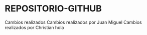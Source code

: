 # REPOSITORIO-GITHUB
Cambios realizados
Cambios realizados por Juan Miguel
Cambios realizados por Christian
hola
